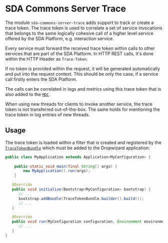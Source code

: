 # SDA Commons Server Trace
  
The module `sda-commons-server-trace` adds support to track or create a trace token. The trace token is used to
correlate a set of service invocations that belongs to the same logically cohesive call of a higher level service offered by 
the SDA Platform, e.g. interaction service. 

Every service must forward the received trace token within calls to other services that are part of the SDA Platform. In
HTTP REST calls, it's done within the HTTP Header  as `Trace-Token`. 

If no token is provided within the request, it will be generated automatically and put into the 
request context. This should be only the case, if a service call firstly enters the SDA Platform.

The calls can be correlated in logs and metrics using this trace token that is also added to the 
[`MDC`](https://www.slf4j.org/manual.html#mdc).

When using new threads for clients to invoke another service, the trace token is not transferred out-of-the-box. 
The same holds for mentioning the trace token in log entries of new threads.


## Usage

The trace token is loaded within a filter that is created and registered by the 
[`TraceTokenBundle`](src/main/java/org/sdase/commons/server/trace/TraceTokenBundle.java) which must be added
to the Dropwizard application:

```java
public class MyApplication extends Application<MyConfiguration> {
   
    public static void main(final String[] args) {
        new MyApplication().run(args);
    }

   @Override
   public void initialize(Bootstrap<MyConfiguration> bootstrap) {
      // ...
      bootstrap.addBundle(TraceTokenBundle.builder().build());
      // ...
   }

   @Override
   public void run(MyConfiguration configuration, Environment environment) {
      // ...
   }
}
```
